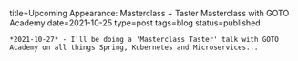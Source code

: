 
title=Upcoming Appearance: Masterclass + Taster Masterclass with GOTO Academy
date=2021-10-25
type=post
tags=blog
status=published
~~~~~~
*2021-10-27* - I'll be doing a 'Masterclass Taster' talk with GOTO Academy on all things Spring, Kubernetes and Microservices...
            
